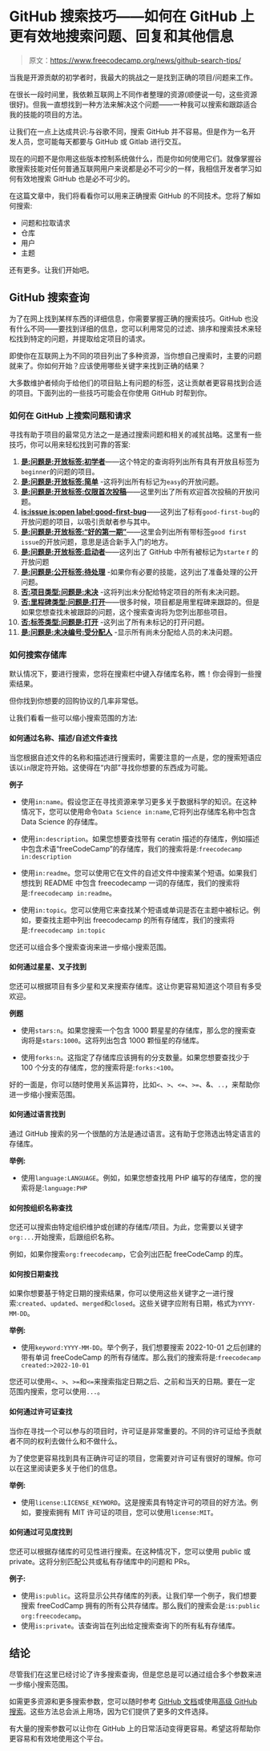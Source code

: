 # GitHub 搜索技巧——如何在 GitHub 上更有效地搜索问题、回复和其他信息

> 原文：<https://www.freecodecamp.org/news/github-search-tips/>

当我是开源贡献的初学者时，我最大的挑战之一是找到正确的项目/问题来工作。

在很长一段时间里，我依赖互联网上不同作者整理的资源(顺便说一句，这些资源很好)。但我一直想找到一种方法来解决这个问题——一种我可以搜索和跟踪适合我的技能的项目的方法。

让我们在一点上达成共识:与谷歌不同，搜索 GitHub 并不容易。但是作为一名开发人员，您可能每天都要与 GitHub 或 Gitlab 进行交互。

现在的问题不是你用这些版本控制系统做什么，而是你如何使用它们。就像掌握谷歌搜索技能对任何普通互联网用户来说都是必不可少的一样，我相信开发者学习如何有效地搜索 GitHub 也是必不可少的。

在这篇文章中，我们将看看你可以用来正确搜索 GitHub 的不同技术。您将了解如何搜索:

*   问题和拉取请求
*   仓库
*   用户
*   主题

还有更多。让我们开始吧。

## GitHub 搜索查询

为了在网上找到某样东西的详细信息，你需要掌握正确的搜索技巧。GitHub 也没有什么不同——要找到详细的信息，您可以利用常见的过滤、排序和搜索技术来轻松找到特定的问题，并提取给定项目的请求。

即使你在互联网上为不同的项目列出了多种资源，当你想自己搜索时，主要的问题就来了。你如何开始？应该使用哪些关键字来找到正确的结果？

大多数维护者倾向于给他们的项目贴上有问题的标签，这让贡献者更容易找到合适的项目。下面列出的一些技巧可能会在你使用 GitHub 时帮到你。

### 如何在 GitHub 上搜索问题和请求

寻找有助于项目的最常见方法之一是通过搜索问题和相关的减贫战略。这里有一些技巧，你可以用来轻松找到可靠的答案:

1.  **[是:问题是:开放标签:初学者](https://github.com/search?q=is%3Aissue+is%3Aopen+label%3Abeginner&type=issues)**——这个特定的查询将列出所有具有开放且标签为`beginner`的问题的项目。
2.  **[是:问题是:开放标签:简单](https://github.com/search?q=is%3Aissue+is%3Aopen+label%3Aeasy&type=issues)** -这将列出所有标记为`easy`的开放问题。
3.  **[是:问题是:开放标签:仅限首次投稿](https://github.com/search?q=is%3Aissue+is%3Aopen+label%3Afirst-timers-only&type=issues)**——这里列出了所有欢迎首次投稿的开放问题。
4.  **[is:issue is:open label:good-first-bug](https://github.com/search?q=is%3Aissue+is%3Aopen+label%3Agood-first-bug&type=issues)**——这列出了标有`good-first-bug`的开放问题的项目，以吸引贡献者参与其中。
5.  **[是:问题是:开放标签:“好的第一期”](https://github.com/search?q=is%3Aissue+is%3Aopen+label%3A%22good+first+issue%22&type=issues)**——这里会列出所有带标签`good first issue`的开放问题，意思是适合新手入门的地方。
6.  **[是:问题是:开放标签:启动者](https://github.com/search?q=is%3Aissue+is%3Aopen+label%3Astarter&type=issues)**——这列出了 GitHub 中所有被标记为`starte` r 的开放问题
7.  **[是:问题是:公开标签:待处理](https://github.com/search?q=is%3Aissue+is%3Aopen+label%3Aup-for-grabs&type=issues)** -如果你有必要的技能，这列出了准备处理的公开问题。
8.  **[否:项目类型:问题是:未决](https://github.com/search?q=no%3Aproject+type%3Aissue+is%3Aopen&type=issues)** -这将列出未分配给特定项目的所有未决问题。
9.  **[否:里程碑类型:问题是:打开](https://github.com/search?q=no%3Amilestone+type%3Aissue+is%3Aopen&type=issues)**——很多时候，项目都是用里程碑来跟踪的。但是如果您想查找未被跟踪的问题，这个搜索查询将为您列出那些项目。
10.  **[否:标签类型:问题是:打开](https://github.com/search?q=no%3Alabel+type%3Aissue+is%3Aopen&type=issues)** -这列出了所有未标记的打开问题。
11.  **[是:问题是:未决编号:受分配人](https://github.com/search?q=is%3Aissue+is%3Aopen+no%3Aassignee&type=issues)** -显示所有尚未分配给人员的未决问题。

### 如何搜索存储库

默认情况下，要进行搜索，您将在搜索栏中键入存储库名称，瞧！你会得到一些搜索结果。

但你找到你想要的回购协议的几率非常低。

让我们看看一些可以缩小搜索范围的方法:

#### 如何通过名称、描述/自述文件查找

当您根据自述文件的名称和描述进行搜索时，需要注意的一点是，您的搜索短语应该以`in`限定符开始。这使得在“内部”寻找你想要的东西成为可能。

**例子**

*   使用`in:name`。假设您正在寻找资源来学习更多关于数据科学的知识。在这种情况下，您可以使用命令`Data Science in:name`,它将列出存储库名称中包含 Data Science 的存储库。

*   使用`in:description`。如果您想要查找带有 ceratin 描述的存储库，例如描述中包含术语“freeCodeCamp”的存储库，我们的搜索将是:`freecodecamp in:description`

*   使用`in:readme`。您可以使用它在文件的自述文件中搜索某个短语。如果我们想找到 README 中包含 freecodecamp 一词的存储库，我们的搜索将是:`freecodecamp in:readme`。

*   使用`in:topic`。您可以使用它来查找某个短语或单词是否在主题中被标记。例如，要查找主题中列出 freecodecamp 的所有存储库，我们的搜索将是:`freecodecamp in:topic`

您还可以组合多个搜索查询来进一步缩小搜索范围。

#### 如何通过星星、叉子找到

您还可以根据项目有多少星和叉来搜索存储库。这让你更容易知道这个项目有多受欢迎。

**例题**

*   使用`stars:n`。如果您搜索一个包含 1000 颗星星的存储库，那么您的搜索查询将是`stars:1000`。这将列出包含 1000 颗恒星的存储库。

*   使用`forks:n`。这指定了存储库应该拥有的分支数量。如果您想要查找少于 100 个分支的存储库，您的搜索将是:`forks:<100`。

好的一面是，你可以随时使用关系运算符，比如`<`、`>`、`<=`、`>=`、&、`..`，来帮助你进一步缩小搜索范围。

#### 如何通过语言找到

通过 GitHub 搜索的另一个很酷的方法是通过语言。这有助于您筛选出特定语言的存储库。

**举例:**

*   使用`language:LANGUAGE`。例如，如果您想查找用 PHP 编写的存储库，您的搜索将是:`language:PHP`

#### 如何按组织名称查找

您还可以搜索由特定组织维护或创建的存储库/项目。为此，您需要以关键字`org:...`开始搜索，后跟组织名称。

例如，如果你搜索`org:freecodecamp`，它会列出匹配 freeCodeCamp 的库。

#### 如何按日期查找

如果你想要基于特定日期的搜索结果，你可以使用这些关键字之一进行搜索:`created`、`updated`、`merged`和`closed`。这些关键字应附有日期，格式为`YYYY-MM-DD`。

**举例:**

*   使用`keyword:YYYY-MM-DD`。举个例子，我们想要搜索 2022-10-01 之后创建的带有单词 freeCodeCamp 的所有存储库。那么我们的搜索将是:`freecodecamp created:>2022-10-01`

您还可以使用`<`、`>`、`>=`和`<=`来搜索指定日期之后、之前和当天的日期。要在一定范围内搜索，您可以使用`...`。

#### 如何通过许可证查找

当你在寻找一个可以参与的项目时，许可证是非常重要的。不同的许可证给予贡献者不同的权利去做什么和不做什么。

为了使您更容易找到具有正确许可证的项目，您需要对许可证有很好的理解。你可以在这里阅读更多关于他们的信息。

**举例:**

*   使用`license:LICENSE_KEYWORD`。这是搜索具有特定许可的项目的好方法。例如，要搜索拥有 MIT 许可证的项目，您可以使用`license:MIT`。

#### 如何通过可见度找到

您还可以根据存储库的可见性进行搜索。在这种情况下，您可以使用 public 或 private。这将分别匹配公共或私有存储库中的问题和 PRs。

**例子:**

*   使用`is:public`。这将显示公共存储库的列表。让我们举一个例子，我们想要搜索 freeCodCamp 拥有的所有公共存储库。那么我们的搜索会是:`is:public org:freecodecamp`。
*   使用`is:private`。该查询旨在列出给定搜索查询下的所有私有存储库。

## 结论

尽管我们在这里已经讨论了许多搜索查询，但是您总是可以通过组合多个参数来进一步缩小搜索范围。

如需更多资源和更多搜索参数，您可以随时参考 [GitHub 文档](https://docs.github.com/en/search-github/searching-on-github)或使用[高级 GitHub 搜索](https://github.com/search/advanced?)。这些方法总会派上用场，因为它们提供了更多的文件选择。

有大量的搜索参数可以让你在 GitHub 上的日常活动变得更容易。希望这将帮助你更容易和有效地使用这个平台。
